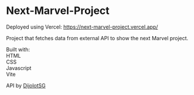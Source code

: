 # Next-Marvel-Project

Deployed using Vercel: https://next-marvel-project.vercel.app/

Project that fetches data from external API to show the next Marvel project.

Built with:  
HTML  
CSS  
Javascript  
Vite

API by [DijolotSG](https://github.com/DiljotSG/MCU-Countdown)
